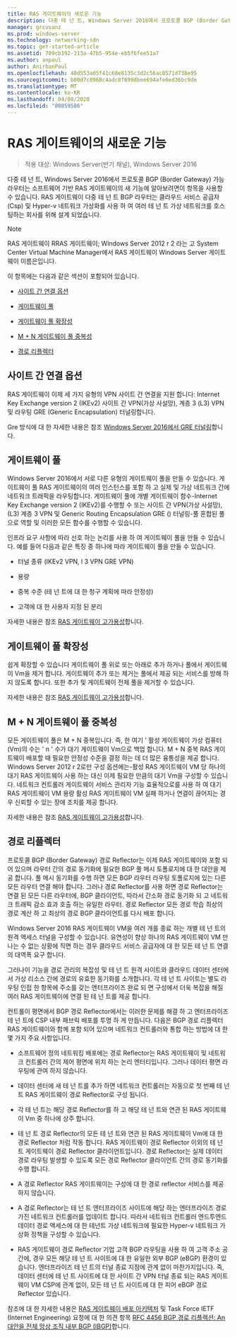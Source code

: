 ```yaml
---
title: RAS 게이트웨이의 새로운 기능
description: 다중 테 넌 트, Windows Server 2016에서 프로토콜 BGP (Border Gateway) 가능 라우터는 소프트웨어 기반 RAS 게이트웨이의 새 기능에 알아보려면이 항목을 사용할 수 있습니다.
manager: grcusanz
ms.prod: windows-server
ms.technology: networking-sdn
ms.topic: get-started-article
ms.assetid: 709cb192-313a-47b5-954e-eb5f6fee51a7
ms.author: anpaul
author: AnirbanPaul
ms.openlocfilehash: 40d553ad5f41c68e8135c3d2c56ac8571d738e95
ms.sourcegitcommit: b00d7c8968c4adc8f699dbee694afe6ed36bc9de
ms.translationtype: MT
ms.contentlocale: ko-KR
ms.lasthandoff: 04/08/2020
ms.locfileid: "80859586"
---
```

# <a name="whats-new-in-ras-gateway"></a>RAS 게이트웨이의 새로운 기능

>적용 대상: Windows Server(반기 채널), Windows Server 2016

다중 테 넌 트, Windows Server 2016에서 프로토콜 BGP (Border Gateway) 가능 라우터는 소프트웨어 기반 RAS 게이트웨이의 새 기능에 알아보려면이 항목을 사용할 수 있습니다. RAS 게이트웨이 다중 테 넌 트 BGP 라우터는 클라우드 서비스 공급자 (Csp) 및 Hyper-v 네트워크 가상화를 사용 하 여 여러 테 넌 트 가상 네트워크를 호스팅하는 회사를 위해 설계 되었습니다.  
  
> [!NOTE]  
> RAS 게이트웨이 RRAS 게이트웨이; Windows Server 2012 r 2 라는 고 System Center Virtual Machine Manager에서 RAS 게이트웨이 Windows Server 게이트웨이 이름은입니다.  
  
이 항목에는 다음과 같은 섹션이 포함되어 있습니다.  
  
-   [사이트 간 연결 옵션](#bkmk_s2s)  
  
-   [게이트웨이 풀](#bkmk_pools)  
  
-   [게이트웨이 풀 확장성](#bkmk_gps)  
  
-   [M + N 게이트웨이 풀 중복성](#bkmk_m)  
  
-   [경로 리플렉터](#bkmk_rr)  
  
## <a name="site-to-site-connectivity-options"></a><a name="bkmk_s2s"></a>사이트 간 연결 옵션  
RAS 게이트웨이 이제 세 가지 유형의 VPN 사이트 간 연결을 지원 합니다: Internet Key Exchange version 2 (IKEv2) 사이트 간 VPN(가상 사설망), 계층 3 (L3) VPN 및 라우팅 GRE (Generic Encapsulation) 터널링합니다.  
  
Gre 방식에 대 한 자세한 내용은 참조 [Windows Server 2016에서 GRE 터널링](../../../../remote/remote-access/ras-gateway/gre-tunneling-windows-server.md)합니다.  
  
## <a name="gateway-pools"></a><a name="bkmk_pools"></a>게이트웨이 풀  
Windows Server 2016에서 서로 다른 유형의 게이트웨이 풀을 만들 수 있습니다. 게이트웨이 풀 RAS 게이트웨이의 여러 인스턴스를 포함 하 고 실제 및 가상 네트워크 간에 네트워크 트래픽을 라우팅합니다. 게이트웨이 풀에 개별 게이트웨이 함수-Internet Key Exchange version 2 (IKEv2)를 수행할 수 또는 사이트 간 VPN(가상 사설망), (L3) 계층 3 VPN 및 Generic Routing Encapsulation GRE () 터널링-풀 혼합된 풀으로 역할 및 이러한 모든 함수를 수행할 수 있습니다.  
  
인프라 요구 사항에 따라 선호 하는 논리를 사용 하 여 게이트웨이 풀을 만들 수 있습니다. 예를 들어 다음과 같은 특징 중 하나에 따라 게이트웨이 풀을 만들 수 있습니다.  
  
-   터널 종류 (IKEv2 VPN, l 3 VPN GRE VPN)  
  
-   용량  
  
-   중복 수준 (테 넌 트에 대 한 청구 계획에 따라 안정성)  
  
-   고객에 대 한 사용자 지정 된 분리  
  
자세한 내용은 참조 [RAS 게이트웨이 고가용성](RAS-Gateway-High-Availability.md)합니다.  
  
## <a name="gateway-pool-scalability"></a><a name="bkmk_gps"></a>게이트웨이 풀 확장성  
쉽게 확장할 수 있습니다 게이트웨이 풀 위로 또는 아래로 추가 하거나 풀에서 게이트웨이 Vm을 제거 합니다. 게이트웨이 추가 또는 제거는 풀에서 제공 되는 서비스를 방해 하지 않도록 합니다. 또한 추가 및 게이트웨이 전체 풀을 제거할 수 있습니다.  
  
자세한 내용은 참조 [RAS 게이트웨이 고가용성](RAS-Gateway-High-Availability.md)합니다.  
  
## <a name="mn-gateway-pool-redundancy"></a><a name="bkmk_m"></a>M + N 게이트웨이 풀 중복성  
모든 게이트웨이 풀은 M + N 중복입니다. 즉, 한 여기 ' 활성 게이트웨이 가상 컴퓨터 (Vm)의 수는 ' n ' 수가 대기 게이트웨이 Vm으로 백업 합니다. M + N 중복 RAS 게이트웨이 배포할 때 필요한 안정성 수준을 결정 하는 데 더 많은 융통성을 제공 합니다. Windows Server 2012 r 2로만 구성 옵션에는-활성 RAS 게이트웨이 VM 당 하나의 대기 RAS 게이트웨이 사용 하는 대신 이제 필요한 만큼의 대기 Vm을 구성할 수 있습니다. 네트워크 컨트롤러 게이트웨이 서비스 관리자 기능 효율적으로를 사용 하 여 대기 RAS 게이트웨이 VM 용량 활성 RAS 게이트웨이 VM 실패 하거나 연결이 끊어지는 경우 신뢰할 수 있는 장애 조치를 제공 합니다.  
  
자세한 내용은 참조 [RAS 게이트웨이 고가용성](RAS-Gateway-High-Availability.md)합니다.  
  
## <a name="route-reflector"></a><a name="bkmk_rr"></a>경로 리플렉터  
프로토콜 BGP (Border Gateway) 경로 Reflector는 이제 RAS 게이트웨이와 포함 되어 있으며 라우터 간의 경로 동기화에 필요한 BGP 풀 메시 토폴로지에 대 한 대안을 제공 합니다. 풀 메시 동기화를 수행 하면 모든 BGP 라우터 라우팅 토폴로지에 있는 다른 모든 라우터 연결 해야 합니다. 그러나 경로 Reflector를 사용 하면 경로 Reflector는 연결 된 모든 다른 라우터에, BGP 클라이언트, 따라서 간소화 경로 동기화 되 고 네트워크 트래픽 감소 효과 호출 하는 유일한 라우터. 경로 Reflector 모든 경로 학습 최상의 경로 계산 하 고 최상의 경로 BGP 클라이언트를 다시 배포 합니다.  
  
Windows Server 2016 RAS 게이트웨이 VM을 여러 개를 종료 하는 개별 테 넌 트의 원격 액세스 터널을 구성할 수 있습니다. 유연성이 향상 하나의 RAS 게이트웨이 VM 만나는 수 없는 상황에 직면 하는 경우 클라우드 서비스 공급자에 대 한 모든 테 넌 트 연결의 대역폭 요구 합니다.  
  
그러나이 기능을 경로 관리의 복잡성 및 테 넌 트 원격 사이트와 클라우드 데이터 센터에서 가상 리소스 간에 경로의 유효한 동기화를 소개합니다. 각 테 넌 트 사이트는 별도 라우팅 인접 한 항목에 주소를 갖는 엔터프라이즈 완료 되 면 구성에서 더욱 복잡을 해질 여러 RAS 게이트웨이에 연결 된 테 넌 트를 제공 합니다.  
  
컨트롤이 평면에서 BGP 경로 Reflector에서는 이러한 문제를 해결 하 고 엔터프라이즈 테 넌 트에 CSP 내부 패브릭 배포를 투명 하 게 만듭니다. 다음은 BGP 경로 리플렉터 RAS 게이트웨이와 함께 포함 되어 있으며 네트워크 컨트롤러와 통합 하는 방법에 대 한 몇 가지 주요 사항입니다.  
  
-   소프트웨어 정의 네트워킹 배포에는 경로 Reflector는 RAS 게이트웨이 및 네트워크 컨트롤러 간의 제어 평면에 위치 하는 논리 엔터티입니다. 그러나 데이터 평면 라우팅에 관여 하지 않습니다.  
  
-   데이터 센터에 새 테 넌 트를 추가 하면 네트워크 컨트롤러는 자동으로 첫 번째 테 넌 트 RAS 게이트웨이 경로 Reflector로 구성 됩니다.  
  
-   각 테 넌 트는 해당 경로 Reflector를 하 고 해당 테 넌 트와 연관 된 RAS 게이트웨이 Vm 중 하나에 상주 합니다.  
  
-   테 넌 트 경로 Reflector의 모든 테 넌 트와 연관 된 RAS 게이트웨이 Vm에 대 한 경로 Reflector 처럼 작동 합니다. RAS 게이트웨이 경로 Reflector 이외의 테 넌 트 게이트웨이 경로 Reflector 클라이언트입니다. 경로 Reflector는 실제 데이터 경로 라우팅 발생할 수 있도록 모든 경로 Reflector 클라이언트 간의 경로 동기화를 수행 합니다.  
  
-   A 경로 Reflector RAS 게이트웨이는 구성에 대 한 경로 reflector 서비스를 제공 하지 않습니다.  
  
-   A 경로 Reflector는 테 넌 트 엔터프라이즈 사이트에 해당 하는 엔터프라이즈 경로 가진 네트워크 컨트롤러를 업데이트 합니다. 따라서 네트워크 컨트롤러 엔드투엔드 데이터 경로 액세스에 대 한 테넌트 가상 네트워크에 필요한 Hyper-v 네트워크 가상화 정책을 구성할 수 있습니다.  
  
-   RAS 게이트웨이 경로 Reflector 기업 고객 BGP 라우팅을 사용 하 여 고객 주소 공간에, 경우 모든 해당 테 넌 트 사이트에 대 한 유일한 외부 BGP (eBGP) 환경이 있습니다. 엔터프라이즈 테 넌 트의 터널 종료 지점에 관계 없이 마찬가지입니다. 즉, 데이터 센터에 테 넌 트 사이트에 대 한 사이트 간 VPN 터널 종료 되는 RAS 게이트웨이 VM CSP에 관계 없이, 모든 테 넌 트 사이트에 대 한 피어 eBGP 경로 Reflector 있습니다.  
  
참조에 대 한 자세한 내용은 [RAS 게이트웨이 배포 아키텍처](RAS-Gateway-Deployment-Architecture.md) 및 Task Force IETF (Internet Engineering) 요청에 대 한 의견 항목 [RFC 4456 BGP 경로 리플렉션: An 대안을 전체 망상 조직 내부 BGP (IBGP)](https://tools.ietf.org/html/rfc4456)합니다.  
  

